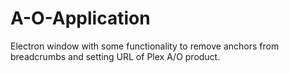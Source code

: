 # A-O-Application
Electron window with some functionality to remove anchors from breadcrumbs and setting URL of Plex A/O product.
